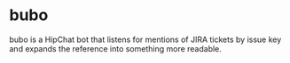 bubo
====

bubo is a HipChat bot that listens for mentions of JIRA tickets by issue key and expands the reference into something more readable.
